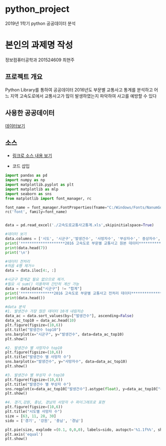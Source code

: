 # python_project
2019년 1학기 python 공공데이터 분석 


# 본인의 과제명 작성

정보컴퓨터공학과 201524609 최현주


## 프로젝트 개요
Python Library를 통하여 공공데이터 2016년도 부문별 교통사고 통계를 분석하고 어느 지역 고속도로에서 교통사고가 많이 발생하였는지 파악하여 사고를 예방할 수 있다

## 사용한 공공데이터 
[데이터보기](https://github.com/HyunjuChoi/python_project/blob/master/%EA%B3%A0%EC%86%8D%EB%8F%84%EB%A1%9C%EA%B5%90%ED%86%B5%EC%82%AC%EA%B3%A0%ED%86%B5%EA%B3%84.xls)

## 소스
* [링크로 소스 내용 보기](https://github.com/HyunjuChoi/python_project/blob/master/accident.py) 

* 코드 삽입
~~~python
import pandas as pd
import numpy as np
import matplotlib.pyplot as plt
import matplotlib as mlp
import seaborn as sns
from matplotlib import font_manager, rc

font_name = font_manager.FontProperties(fname="C:/Windows/Fonts/NanumGothic.ttf").get_name()
rc('font', family=font_name)


data = pd.read_excel('./고속도로교통사고통계.xls',skipinitialspace=True)

#데이터 보기
data.columns = ['시도', '시군구','발생건수', '사망자수', '부상자수',' 중상자수','경상자수', '부상신고자수']
print('********************2016 고속도로 부문별 교통사고 원본 데이터********************\n')
print(data.head(7))
print('\n')

#데이터 전처리
#처음 4행 제거ㅁ
data = data.iloc[4:, :]

#시군구 합계값 필요 없으므로 제거. 
#필요 시 sum() 이용하여 간단히 계산 가능
data = data[data["시군구"] != "합계"]
print('***************2016 고속도로 부문별 교통사고 전처리 데이터***************\n')
print(data.head())

#data 분석
#1. 발생건수 가장 많은 데이터 10개 내림차순
data_ac = data.sort_values(by=["발생건수"], ascending=False)
data_ac_top10 = data_ac.head(10)
plt.figure(figsize=(10,6))
plt.title("발생건수 top10")
sns.barplot(x="시군구", y="발생건수", data=data_ac_top10)
plt.show()

#2. 발생건수 별 사망자수 top10
plt.figure(figsize=(10,6))
plt.title("발생건수 별 사망자 수")
sns.barplot(x="발생건수", y="사망자수", data=data_ac_top10)
plt.show()

#3. 발생건수 별 부상자 수 top10
plt.figure(figsize=(10,6))
plt.title("발생건수 별 부상자 수")
sns.regplot(x=data_ac_top10["발생건수"].astype(float), y=data_ac_top10["부상자수"].astype(float))
plt.show()

#4. 경기,강원, 충남, 경남의 사망자 수 파이그래프로 표현
plt.figure(figsize=(10,6))
plt.title("시도별 사망자 수")
size = [63, 11, 28, 30]
sido = ['경기', '강원', '충남', '경남']

plt.pie(size, explode =(0.1, 0,0,0), labels=sido, autopct='%1.1f%%', shadow=True, startangle=90)
plt.axis('equal')
plt.show()

~~~
